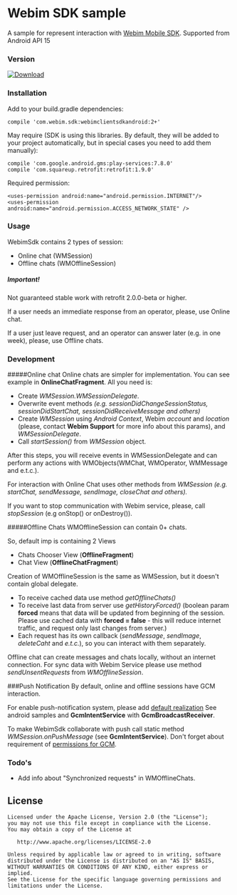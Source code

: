 # Webim SDK sample

A sample for represent interaction with [Webim Mobile SDK]. Supported from Android API 15

### Version
[ ![Download](https://api.bintray.com/packages/webim/maven/WebimSdkAndroid/images/download.svg) ](https://bintray.com/webim/maven/WebimSdkAndroid/_latestVersion)

### Installation
Add to your build.gradle dependencies:
```
compile 'com.webim.sdk:webimclientsdkandroid:2+'
```
May require (SDK is using this libraries. By default, they will be added to your project automatically, but in special cases you need to add them manually):
```
compile 'com.google.android.gms:play-services:7.8.0'
compile 'com.squareup.retrofit:retrofit:1.9.0'
```
Required permission:
```
<uses-permission android:name="android.permission.INTERNET"/>
<uses-permission android:name="android.permission.ACCESS_NETWORK_STATE" />
```
### Usage
WebimSdk contains 2 types of session:
 - Online chat (WMSession)
 - Offline chats (WMOfflineSession)

##### Important!
Not guaranteed stable work with retrofit 2.0.0-beta or higher.

If a user needs an immediate response from an operator, please, use Online chat.

If a user just leave request, and an operator can answer later (e.g. in one week), please, use Offline chats.

### Development
#####Online chat
Online chats are simpler for implementation. You can see example in **OnlineChatFragment**.
All you need is:
 - Create _WMSession.WMSessionDelegate_.
 - Overwrite event methods _(e.g. sessionDidChangeSessionStatus, sessionDidStartChat, sessionDidReceiveMessage and others)_
 - Create _WMSession_ using _Android Context_, Webim _account_ and _location_ (please, contact **Webim Support** for more info about this params), and _WMSessionDelegate_. 
 - Call _startSession()_ from _WMSession_ object.

After this steps, you will receive events in WMSessionDelegate and can perform any actions with WMObjects(WMChat, WMOperator, WMMessage and e.t.c.).

For interaction with Online Chat uses other methods from _WMSession_ _(e.g. startChat, sendMessage, sendImage, closeChat and others)._

If you want to stop communication with Webim service, please, call _stopSession_ (e.g onStop() or onDestroy()).

#####Offline Chats
WMOfflineSession can contain 0+ chats.

So, default imp is containing 2 Views
- Chats Chooser View (**OfflineFragment**) 
- Chat View (**OfflineChatFragment**)

Creation of WMOfflineSession is the same as WMSession, but it doesn't contain global delegate.
 - To receive cached data use method _getOfflineChats()_
 - To receive last data from server use _getHistoryForced()_ (boolean param **forced** means that data will be updated from beginning of the session. Please use cached data with **forced = false** - this will reduce internet traffic, and request only last changes from server.)
 - Each request has its own callback (_sendMessage_, _sendImage_, _deleteCaht_ and _e.t.c._), so you can interact with them separately.
 
Offline chat can create messages and chats locally, without an internet connection. For sync data with Webim Service please use method _sendUnsentRequests_ from _WMOfflineSession_.

###Push Notification
By default, online and offline sessions have GCM interaction.

For enable push-notification system, please add [default realization]
See android samples and **GcmIntentService** with **GcmBroadcastReceiver**.

To make WebimSdk collaborate with push call static method _WMSession.onPushMessage_ (see **GcmIntentService**).
Don't forget about requirement of [permissions for GCM].

### Todo's
 - Add info about "Synchronized requests" in WMOfflineChats.

License
-------
    
    Licensed under the Apache License, Version 2.0 (the "License");
    you may not use this file except in compliance with the License.
    You may obtain a copy of the License at

       http://www.apache.org/licenses/LICENSE-2.0

    Unless required by applicable law or agreed to in writing, software
    distributed under the License is distributed on an "AS IS" BASIS,
    WITHOUT WARRANTIES OR CONDITIONS OF ANY KIND, either express or implied.
    See the License for the specific language governing permissions and
    limitations under the License.

[Webim Mobile SDK]:https://webim.ru/help/mobile-sdk/android-sdk-howto/
[default realization]:https://developers.google.com/cloud-messaging/android/client
[permissions for GCM]:https://developers.google.com/cloud-messaging/android/client#manifest
